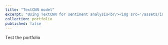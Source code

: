 ```yaml
---
title: "TextCNN model"
excerpt: "Using TextCNN for sentiment analysis<br/><img src='/assets/img/classification.jpg' style='display: block; margin: auto;' width='500' height='300'>"
collection: portfolio
published: false
---
```


Test the portfolio
